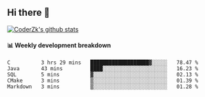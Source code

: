 ## Hi there 👋

[![CoderZk's github stats](https://github-readme-stats.vercel.app/api?username=zhoukuo123&show_icons=true&count_private=true)](https://github.com/anuraghazra/github-readme-stats)

#### :bar_chart: Weekly development breakdown

<!--START_SECTION:waka-->
```text
C          3 hrs 29 mins   ███████████████████▓░░░░░   78.47 % 
Java       43 mins         ████░░░░░░░░░░░░░░░░░░░░░   16.23 % 
SQL        5 mins          ▓░░░░░░░░░░░░░░░░░░░░░░░░   02.13 % 
CMake      3 mins          ▒░░░░░░░░░░░░░░░░░░░░░░░░   01.39 % 
Markdown   3 mins          ▒░░░░░░░░░░░░░░░░░░░░░░░░   01.28 % 
```
<!--END_SECTION:waka-->
